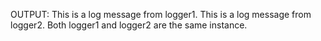 OUTPUT:
This is a log message from logger1.
This is a log message from logger2.
Both logger1 and logger2 are the same instance.

